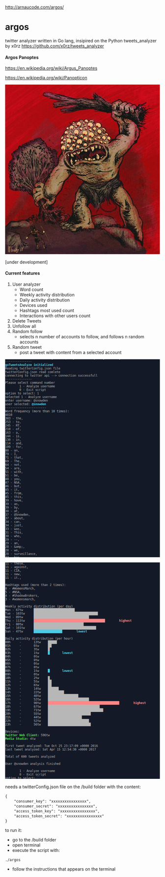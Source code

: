 http://arnaucode.com/argos/

# argos
twitter analyzer written in Go lang, insipired on the Python tweets_analyzer by x0rz https://github.com/x0rz/tweets_analyzer

#### Argos Panoptes
https://en.wikipedia.org/wiki/Argus_Panoptes

https://en.wikipedia.org/wiki/Panopticon


![Argos](https://raw.githubusercontent.com/arnaucode/argos/master/argos.jpg "argos")

[under development]

#### Current features
1. User analyzer
    - Word count
    - Weekly activity distribution
    - Daily activity distribution
    - Devices used
    - Hashtags most used count
    - Interactions with other users count
2. Delete Tweets
3. Unfollow all
4. Random follow
    - selects n number of accounts to follow, and follows n random accounts
5. Random tweet
    - post a tweet with content from a selected account

![screen](https://raw.githubusercontent.com/arnaucode/argos/master/screen3.png "screen")

![screen](https://raw.githubusercontent.com/arnaucode/argos/master/screen2.png "screen")

needs a twitterConfig.json file on the /build folder with the content:
```
{
    "consumer_key": "xxxxxxxxxxxxxxxx",
    "consumer_secret": "xxxxxxxxxxxxxxxx",
    "access_token_key": "xxxxxxxxxxxxxxxx",
    "access_token_secret": "xxxxxxxxxxxxxxxx"
}

```

to run it:
- go to the /build folder
- open terminal
- execute the script with:
```
./argos
```
- follow the instructions that appears on the terminal
